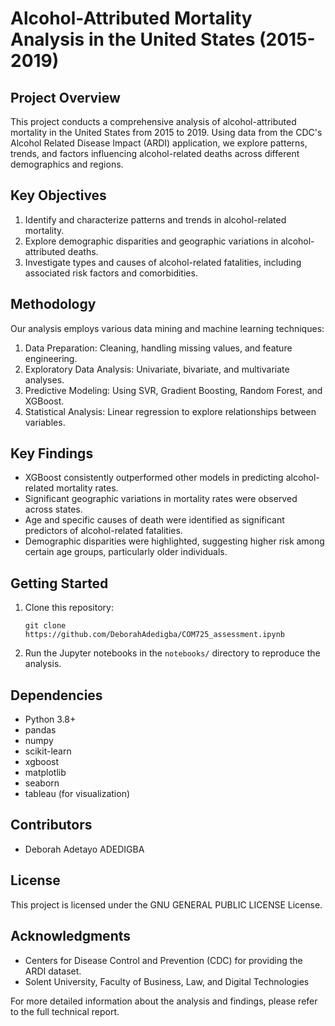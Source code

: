 # Alcohol-Attributed Mortality Analysis in the United States (2015-2019)

## Project Overview

This project conducts a comprehensive analysis of alcohol-attributed mortality in the United States from 2015 to 2019. Using data from the CDC's Alcohol Related Disease Impact (ARDI) application, we explore patterns, trends, and factors influencing alcohol-related deaths across different demographics and regions.

## Key Objectives

1. Identify and characterize patterns and trends in alcohol-related mortality.
2. Explore demographic disparities and geographic variations in alcohol-attributed deaths.
3. Investigate types and causes of alcohol-related fatalities, including associated risk factors and comorbidities.

## Methodology

Our analysis employs various data mining and machine learning techniques:

1. Data Preparation: Cleaning, handling missing values, and feature engineering.
2. Exploratory Data Analysis: Univariate, bivariate, and multivariate analyses.
3. Predictive Modeling: Using SVR, Gradient Boosting, Random Forest, and XGBoost.
4. Statistical Analysis: Linear regression to explore relationships between variables.

## Key Findings

- XGBoost consistently outperformed other models in predicting alcohol-related mortality rates.
- Significant geographic variations in mortality rates were observed across states.
- Age and specific causes of death were identified as significant predictors of alcohol-related fatalities.
- Demographic disparities were highlighted, suggesting higher risk among certain age groups, particularly older individuals.

## Getting Started

1. Clone this repository:
   ```
   git clone https://github.com/DeborahAdedigba/COM725_assessment.ipynb
   ```
2. Run the Jupyter notebooks in the `notebooks/` directory to reproduce the analysis.

## Dependencies

- Python 3.8+
- pandas
- numpy
- scikit-learn
- xgboost
- matplotlib
- seaborn
- tableau (for visualization)

## Contributors

- Deborah Adetayo ADEDIGBA

## License

This project is licensed under the GNU GENERAL PUBLIC LICENSE License.

## Acknowledgments

- Centers for Disease Control and Prevention (CDC) for providing the ARDI dataset.
- Solent University, Faculty of Business, Law, and Digital Technologies

For more detailed information about the analysis and findings, please refer to the full technical report.
